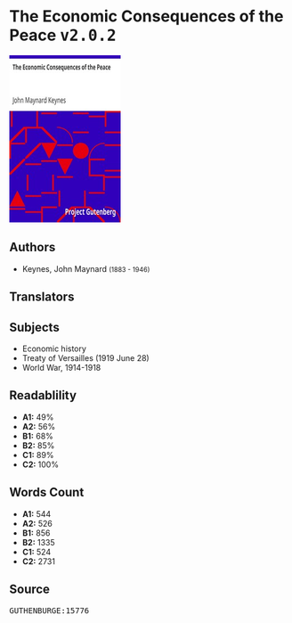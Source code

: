 # The Economic Consequences of the Peace <kbd>v2.0.2</kbd>

![](./cover.medium.jpg "")

## Authors


 - Keynes, John Maynard <small>(1883 - 1946)</small>

## Translators



## Subjects


 - Economic history
 - Treaty of Versailles (1919 June 28)
 - World War, 1914-1918

## Readablility


 - **A1:** 49%
 - **A2:** 56%
 - **B1:** 68%
 - **B2:** 85%
 - **C1:** 89%
 - **C2:** 100%

## Words Count


 - **A1:** 544
 - **A2:** 526
 - **B1:** 856
 - **B2:** 1335
 - **C1:** 524
 - **C2:** 2731

## Source


<kbd>GUTHENBURGE:15776</kbd>
